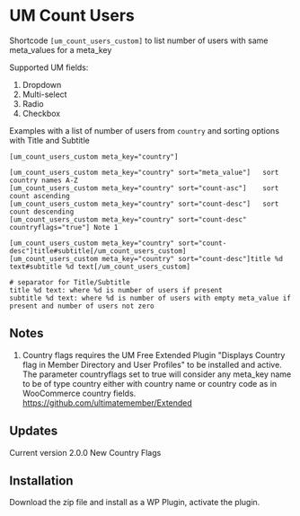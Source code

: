 # UM Count Users
Shortcode ```[um_count_users_custom]``` to list number of users with same meta_values for a meta_key

Supported UM fields:
1. Dropdown
2. Multi-select
3. Radio
4. Checkbox

Examples with a list of number of users from ```country``` and sorting options with Title and Subtitle
```
[um_count_users_custom meta_key="country"]

[um_count_users_custom meta_key="country" sort="meta_value"]   sort country names A-Z
[um_count_users_custom meta_key="country" sort="count-asc"]    sort count ascending
[um_count_users_custom meta_key="country" sort="count-desc"]   sort count descending
[um_count_users_custom meta_key="country" sort="count-desc" countryflags="true"] Note 1

[um_count_users_custom meta_key="country" sort="count-desc"]title#subtitle[/um_count_users_custom]   
[um_count_users_custom meta_key="country" sort="count-desc"]title %d text#subtitle %d text[/um_count_users_custom] 

# separator for Title/Subtitle
title %d text: where %d is number of users if present
subtitle %d text: where %d is number of users with empty meta_value if present and number of users not zero
```
## Notes
1. Country flags requires the UM Free Extended Plugin "Displays Country flag in Member Directory and User Profiles" to be installed and active. The parameter countryflags set to true will consider any meta_key name to be of type country either with country name or country code as in WooCommerce country fields. https://github.com/ultimatemember/Extended
## Updates
Current version 2.0.0 New Country Flags
## Installation
Download the zip file and install as a WP Plugin, activate the plugin.
